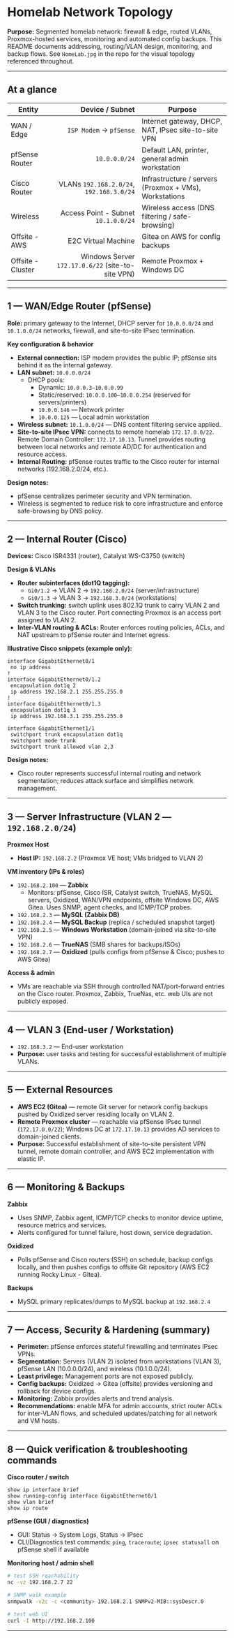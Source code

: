 # Homelab Network Topology

**Purpose:** Segmented homelab network: firewall & edge, routed VLANs, Proxmox-hosted services, monitoring and automated config backups. This README documents addressing, routing/VLAN design, monitoring, and backup flows. See `HomeLab.jpg` in the repo for the visual topology referenced throughout.

---

## At a glance

| Entity | Device / Subnet | Purpose |
|---|---:|---|
| WAN / Edge | `ISP Modem` → `pfSense` | Internet gateway, DHCP, NAT, IPsec site-to-site VPN |
| pfSense Router | `10.0.0.0/24` | Default LAN, printer, general admin workstation |
| Cisco Router | VLANs `192.168.2.0/24`, `192.168.3.0/24` | Infrastructure / servers (Proxmox + VMs), Workstations |
| Wireless | Access Point - Subnet `10.1.0.0/24` | Wireless access (DNS filtering / safe-browsing) |
| Offsite - AWS | E2C Virtual Machine | Gitea on AWS for config backups |
| Offsite - Cluster| Windows Server `172.17.0.6/22` (site-to-site VPN)| Remote Proxmox + Windows DC |

---

## 1 — WAN/Edge Router (pfSense)

**Role:** primary gateway to the Internet, DHCP server for `10.0.0.0/24` and `10.1.0.0/24` networks, firewall, and site-to-site IPsec termination.

**Key configuration & behavior**
- **External connection:** ISP modem provides the public IP; pfSense sits behind it as the internal gateway.
- **LAN subnet:** `10.0.0.0/24`
  - DHCP pools:
    - Dynamic: `10.0.0.3–10.0.0.99`
    - Static/reserved: `10.0.0.100–10.0.0.254` (reserved for servers/printers)
    - `10.0.0.146` — Network printer
    - `10.0.0.125` — Local admin workstation
- **Wireless subnet:** `10.1.0.0/24` — DNS content filtering service applied.
- **Site-to-site IPsec VPN:** connects to remote homelab `172.17.0.0/22`. Remote Domain Controller: `172.17.10.13`. Tunnel provides routing between local networks and remote AD/DC for authentication and resource access.
- **Internal Routing:** pfSense routes traffic to the Cisco router for internal networks (192.168.2.0/24, etc.).

**Design notes:**
- pfSense centralizes perimeter security and VPN termination.
- Wireless is segmented to reduce risk to core infrastructure and enforce safe-browsing by DNS policy.

---

## 2 — Internal Router (Cisco)

**Devices:** Cisco ISR4331 (router), Catalyst WS-C3750 (switch)

**Design & VLANs**
- **Router subinterfaces (dot1Q tagging):**
  - `Gi0/1.2` → VLAN 2 → `192.168.2.0/24` (server/infrastructure)
  - `Gi0/1.3` → VLAN 3 → `192.168.3.0/24` (workstations)
- **Switch trunking:** switch uplink uses 802.1Q trunk to carry VLAN 2 and VLAN 3 to the Cisco router. Port connecting Proxmox is an access port assigned to VLAN 2.
- **Inter-VLAN routing & ACLs:** Router enforces routing policies, ACLs, and NAT upstream to pfSense router and Internet egress.

**Illustrative Cisco snippets (example only):**
```text
interface GigabitEthernet0/1
 no ip address
!
interface GigabitEthernet0/1.2
 encapsulation dot1q 2
 ip address 192.168.2.1 255.255.255.0
!
interface GigabitEthernet0/1.3
 encapsulation dot1q 3
 ip address 192.168.3.1 255.255.255.0
```
```text
interface GigabitEthernet1/1
 switchport trunk encapsulation dot1q
 switchport mode trunk
 switchport trunk allowed vlan 2,3
```

**Design notes:**
- Cisco router represents successful internal routing and network segmentation; reduces attack surface and simplifies network management.

---

## 3 — Server Infrastructure (VLAN 2 — `192.168.2.0/24`)

**Proxmox Host**
- **Host IP:** `192.168.2.2` (Proxmox VE host; VMs bridged to VLAN 2)

**VM inventory (IPs & roles)**
- `192.168.2.100` — **Zabbix**  
  - Monitors: pfSense, Cisco ISR, Catalyst switch, TrueNAS, MySQL servers, Oxidized, WAN/VPN endpoints, offsite Windows DC, AWS Gitea. Uses SNMP, agent checks, and ICMP/TCP probes.
- `192.168.2.3` — **MySQL (Zabbix DB)**  
- `192.168.2.4` — **MySQL Backup** (replica / scheduled snapshot target)  
- `192.168.2.5` — **Windows Workstation** (domain-joined via site-to-site VPN)  
- `192.168.2.6` — **TrueNAS** (SMB shares for backups/ISOs)  
- `192.168.2.7` — **Oxidized** (pulls configs from pfSense & Cisco; pushes to AWS Gitea)

**Access & admin**
- VMs are reachable via SSH through controlled NAT/port-forward entries on the Cisco router. Proxmox, Zabbix, TrueNas, etc. web UIs are not publicly exposed.

---

## 4 — VLAN 3 (End-user / Workstation)

- `192.168.3.2` — End-user workstation
- **Purpose:** user tasks and testing for successful establishment of multiple VLANs.

---

## 5 — External Resources

- **AWS EC2 (Gitea)** — remote Git server for network config backups pushed by Oxidized server residing locally on VLAN 2.
- **Remote Proxmox cluster** — reachable via pfSense IPsec tunnel (`172.17.0.0/22`); Windows DC at `172.17.10.13` provides AD services to domain-joined clients.
- **Purpose:** Successful establishment of site-to-site persistent VPN tunnel, remote domain controller, and AWS EC2 implementation with elastic IP.

---

## 6 — Monitoring & Backups

**Zabbix**
- Uses SNMP, Zabbix agent, ICMP/TCP checks to monitor device uptime, resource metrics and services.
- Alerts configured for tunnel failure, host down, service degradation.

**Oxidized**
- Polls pfSense and Cisco routers (SSH) on schedule, backup configs locally, and then pushes configs to offsite Git repository (AWS EC2 running Rocky Linux - Gitea).

**Backups**
- MySQL primary replicates/dumps to MySQL backup at `192.168.2.4` 

---

## 7 — Access, Security & Hardening (summary)

- **Perimeter:** pfSense enforces stateful firewalling and terminates IPsec VPNs.
- **Segmentation:** Servers (VLAN 2) isolated from workstations (VLAN 3), pfSense LAN (10.0.0.0/24), and wireless (10.1.0.0/24).
- **Least privilege:** Management ports are not exposed publicly.
- **Config backups:** Oxidized → Gitea (offsite) provides versioning and rollback for device configs.
- **Monitoring:** Zabbix provides alerts and trend analysis.
- **Recommendations:** enable MFA for admin accounts, strict router ACLs for inter-VLAN flows, and scheduled updates/patching for all network and VM hosts.

---

## 8 — Quick verification & troubleshooting commands

**Cisco router / switch**
```text
show ip interface brief
show running-config interface GigabitEthernet0/1
show vlan brief
show ip route
```

**pfSense (GUI / diagnostics)**
- GUI: Status → System Logs, Status → IPsec
- CLI/Diagnostics test commands: `ping`, `traceroute`; `ipsec statusall` on pfSense shell if available

**Monitoring host / admin shell**
```bash
# test SSH reachability
nc -vz 192.168.2.7 22

# SNMP walk example
snmpwalk -v2c -c <community> 192.168.2.1 SNMPv2-MIB::sysDescr.0

# test web UI
curl -I http://192.168.2.100
```

---
